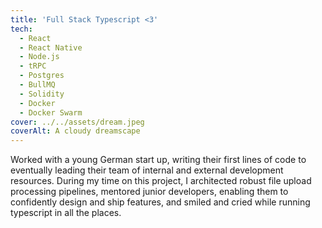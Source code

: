 ```yaml
---
title: 'Full Stack Typescript <3'
tech:
  - React
  - React Native
  - Node.js
  - tRPC
  - Postgres
  - BullMQ
  - Solidity
  - Docker
  - Docker Swarm
cover: ../../assets/dream.jpeg
coverAlt: A cloudy dreamscape
---
```


Worked with a young German start up, writing their first lines of code to eventually leading their team of internal and external development resources. During my time on this project, I architected robust file upload processing pipelines, mentored junior developers, enabling them to confidently design and ship features, and smiled and cried while running typescript in all the places.
